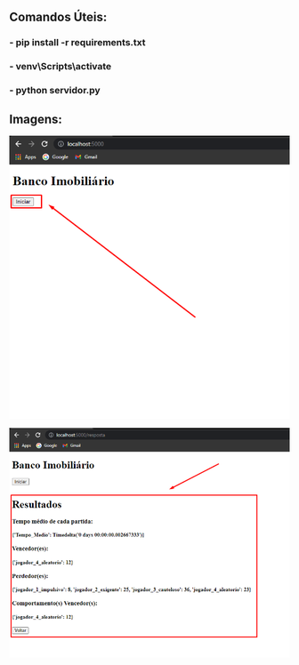 ## Comandos Úteis:

### - pip install -r requirements.txt

### - venv\Scripts\activate

### - python servidor.py

## Imagens:

![alt text](https://github.com/lucianonevesln/python_flask_banco_imobiliario/blob/main/static/Screenshot_1.png)

![alt text](https://github.com/lucianonevesln/python_flask_banco_imobiliario/blob/main/static/Screenshot_2.png)
